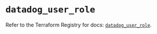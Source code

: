 # `datadog_user_role`

Refer to the Terraform Registry for docs: [`datadog_user_role`](https://registry.terraform.io/providers/datadog/datadog/3.74.0/docs/resources/user_role).
